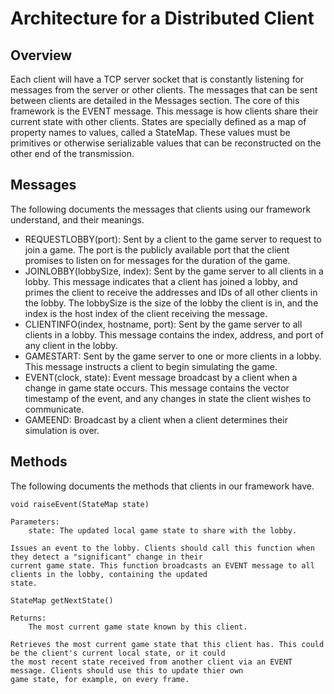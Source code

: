 # Architecture for a Distributed Client

## Overview

Each client will have a TCP server socket that is constantly listening for messages from the server or other clients.
The messages that can be sent between clients are detailed in the Messages section. The core of this framework is the
EVENT message. This message is how clients share their current state with other clients. States are specially defined
as a map of property names to values, called a StateMap. These values must be primitives or otherwise serializable
values that can be reconstructed on the other end of the transmission.

## Messages

The following documents the messages that clients using our framework understand, and their meanings.

- REQUESTLOBBY(port): Sent by a client to the game server to request to join a game. The port is the publicly available
  port that the client promises to listen on for messages for the duration of the game.
- JOINLOBBY(lobbySize, index): Sent by the game server to all clients in a lobby. This message indicates that a
  client has joined a lobby, and primes the client to receive the addresses and IDs of all other clients in the lobby.
  The lobbySize is the size of the lobby the client is in, and the index is the host index of the client receiving the
  message.
- CLIENTINFO(index, hostname, port): Sent by the game server to all clients in a lobby. This message contains the
  index, address, and port of any client in the lobby.
- GAMESTART: Sent by the game server to one or more clients in a lobby. This message instructs a client to begin
  simulating the game.
- EVENT(clock, state): Event message broadcast by a client when a change in game state occurs. This message contains
  the vector timestamp of the event, and any changes in state the client wishes to communicate.
- GAMEEND: Broadcast by a client when a client determines their simulation is over.

## Methods

The following documents the methods that clients in our framework have.

```
void raiseEvent(StateMap state)

Parameters:
    state: The updated local game state to share with the lobby.

Issues an event to the lobby. Clients should call this function when they detect a "significant" change in their
current game state. This function broadcasts an EVENT message to all clients in the lobby, containing the updated
state.
```

```
StateMap getNextState()

Returns:
    The most current game state known by this client.

Retrieves the most current game state that this client has. This could be the client's current local state, or it could
the most recent state received from another client via an EVENT message. Clients should use this to update thier own
game state, for example, on every frame.
```